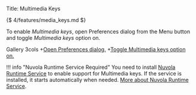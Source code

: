 Title: Multimedia Keys

{$ 4/features/media_keys.md $}

To enable *Multimedia keys*, open Preferences dialog from the Menu button and
toggle *Multimedia keys* option on.

 Gallery 3cols
+[Open Preferences dialog.](:images/4/features/open_preferences.png|330)
+[Toggle Multimedia keys option on.](:images/4/features/choose_media_keys.png|330)

!!! info "Nuvola Runtime Service Required"
    You need to install [Nuvola Runtime Service](:4/nuvola_service.html) to enable support for Multimedia keys.
    If the service is installed, it starts automatically when needed.
    [More about Nuvola Runtime Service](:4/nuvola_service.html).
